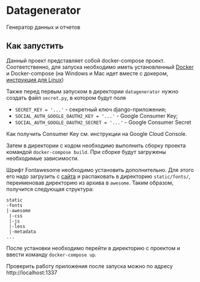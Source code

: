 # Datagenerator 
Генератор данных и отчетов

## Как запустить
Данный проект представляет собой docker-compose проект. Соответственно, для запуска необходимо иметь установленный [Docker](https://docs.docker.com/install/) и Docker-compose (на Windows и Mac идет вместе с докером, [инструкция для Linux](https://docs.docker.com/compose/install/))

Также перед первым запуском в директории `datagenerator` нужно создать файл `secret.py`, в котором будут поля 
* `SECRET_KEY = '...'` - секретный ключ django-приложения;
* `SOCIAL_AUTH_GOOGLE_OAUTH2_KEY = '...'` - Google Consumer Key;
* `SOCIAL_AUTH_GOOGLE_OAUTH2_SECRET = '...'` - Google Consumer Secret

Как получить Consumer Key см. инструкции на Google Cloud Console.

Затем в директории с кодом необходимо выполнить сборку проекта командой `docker-compose build`. При сборке будут загружены необходимые зависимости. 

Шрифт Fontawesome необходимо установить дополнительно. Для этого его надо загрузить с [сайта](https://fontawesome.com/how-to-use/on-the-web/setup/hosting-font-awesome-yourself) и распаковать в директорию `static/fonts/`, переименовав директорию из архива в `awesome`. Таким образом, получится следующая структура:
```
static
-fonts
|-awesome
 |-css
 |-js
 |-less
 |-metadata
...
``` 

После установки необходимо перейти в директорию с проектом и ввести команду `docker-compose up`. 

Проверить работу приложения после запуска можно по адресу http://localhost:1337
